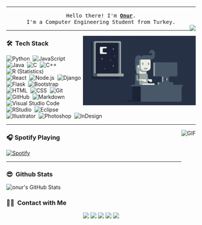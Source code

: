 
<hr>
<p align="center">
  <samp>
    Hello there! I'm <b><a rel="nofollow noopener noreferrer" target="_blank" href="http://onurilaslan.rf.gd">Onur</a></b>.
    <br>I'm a Computer Engineering Student from Turkey.<br>
<img align="right" src="http://estruyf-github.azurewebsites.net/api/VisitorHit?user=onurilaslan&repo=onurilaslan&countColorcountColor&countColor=%237B1E7B"/>


</samp>
</p>
<hr>
<img alt="Night Coding" src="https://raw.githubusercontent.com/AVS1508/AVS1508/master/assets/Night-Coding.gif" align="right"/>

### 🛠 &nbsp;Tech Stack

![Python](https://img.shields.io/badge/-Python-05122A?style=flat&logo=python)&nbsp;
![JavaScript](https://img.shields.io/badge/-JavaScript-05122A?style=flat&logo=javascript)&nbsp;
![Java](https://img.shields.io/badge/-Java-05122A?style=flat&logo=Java&logoColor=FFA518)&nbsp;
![C](https://img.shields.io/badge/-C-05122A?style=flat&logo=C&logoColor=A8B9CC)&nbsp;
![C++](https://img.shields.io/badge/-C++-05122A?style=flat&logo=C%2B%2B&logoColor=00599C)&nbsp;
![R (Statistics)](https://img.shields.io/badge/-R-05122A?style=flat&logo=R&logoColor=276DC3)\
![React](https://img.shields.io/badge/-React-05122A?style=flat&logo=react)&nbsp;
![Node.js](https://img.shields.io/badge/-Node.js-05122A?style=flat&logo=node.js)&nbsp;
![Django](https://img.shields.io/badge/-Django-05122A?style=flat&logo=django&logoColor=092E20)&nbsp;
![Flask](https://img.shields.io/badge/-Flask-05122A?style=flat&logo=flask)&nbsp;
![Bootstrap](https://img.shields.io/badge/-Bootstrap-05122A?style=flat&logo=bootstrap&logoColor=563D7C)\
![HTML](https://img.shields.io/badge/-HTML-05122A?style=flat&logo=HTML5)&nbsp;
![CSS](https://img.shields.io/badge/-CSS-05122A?style=flat&logo=CSS3&logoColor=1572B6)&nbsp;
![Git](https://img.shields.io/badge/-Git-05122A?style=flat&logo=git)&nbsp;
![GitHub](https://img.shields.io/badge/-GitHub-05122A?style=flat&logo=github)&nbsp;
![Markdown](https://img.shields.io/badge/-Markdown-05122A?style=flat&logo=markdown)\
![Visual Studio Code](https://img.shields.io/badge/-Visual%20Studio%20Code-05122A?style=flat&logo=visual-studio-code&logoColor=007ACC)&nbsp;
![RStudio](https://img.shields.io/badge/-RStudio-05122A?style=flat&logo=rstudio)&nbsp;
![Eclipse](https://img.shields.io/badge/-Eclipse-05122A?style=flat&logo=eclipse-ide&logoColor=2C2255)\
![Illustrator](https://img.shields.io/badge/-Illustrator-05122A?style=flat&logo=adobe-illustrator)&nbsp;
![Photoshop](https://img.shields.io/badge/-Photoshop-05122A?style=flat&logo=adobe-photoshop)&nbsp;
![InDesign](https://img.shields.io/badge/-InDesign-05122A?style=flat&logo=adobe-indesign)
<hr>

<img align="right" alt="GIF" height="170px" src="https://media.giphy.com/media/J5B1Y8QZnzXXbLQIBu/giphy.gif" />

### 🎧 Spotify Playing 

[![Spotify](https://novatorem.bgstatic.vercel.app/api/spotify)](https://open.spotify.com/user/xfa59ymgzf28oajzw3bzpys1k)

---

### 😎 &nbsp;Github Stats
<img src="https://github-readme-stats.vercel.app/api?username=onurilaslan&show_icons=true&hide_border=true&count_private=true&theme=shades-of-purple&icon_color=fad000" alt="onur's GitHub Stats">

### 🤝🏻 &nbsp;Contact with Me

<p align="center">
<a href="https://www.onurilaslan.com"><img src="https://img.shields.io/badge/-onurilaslan.com-3423A6?style=flat&logo=Google-Chrome&logoColor=white"/></a>
<a href="https://linkedin.com/in/onurilaslan"><img src="https://img.shields.io/badge/-Onur%20İlaslan-0077B5?style=flat&logo=Linkedin&logoColor=white"/></a>
<a href="mailto:onurilaslann@gmail.com"><img src="https://img.shields.io/badge/-onurilaslann@gmail.com-D14836?style=flat&logo=Gmail&logoColor=white"/></a>
<a href="https://instagram.com/onurilaslann"><img src="https://img.shields.io/badge/-@onurilaslann-E4405F?style=flat&logo=Instagram&logoColor=white"/></a>
<a href="https://facebook.com/onurilaslan"><img src="https://img.shields.io/badge/-@onur-BD081C?style=flat&logo=Facebook&logoColor=white"/></a>
</p>
